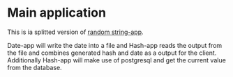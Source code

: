 # Main application

This is ia splitted version of [random string-app](/random-string-app).

Date-app will write the date into a file and Hash-app reads the output from the file and combines generated hash and date as a output for the client. Additionally Hash-app will make use of postgresql and get the current value from the database.
